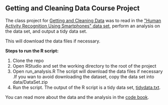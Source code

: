 ## Getting and Cleaning Data Course Project

The class project for [Getting and Cleaning Data](https://www.coursera.org/course/getdata) was to read in the ["Human Activity Recognition Using Smartphones" data set](http://archive.ics.uci.edu/ml/datasets/Human+Activity+Recognition+Using+Smartphones), perform an analysis on the data set, and output a tidy data set.

This will download the data files if necessary.


**Steps to run the R script:**

1. Clone the repo
2. Open RStudio and set the working directory to the root of the project
3. Open run_analysis.R The script will download the data files if necessary .If you wan to avoid downloading the dataset, copy the data set into data/DataSet.zip
4. Run the script. The output of the R script is a tidy data set, [tidydata.txt](tidydata.txt).

You can read more about the data and the analysis in the [code book](CodeBook.md).
